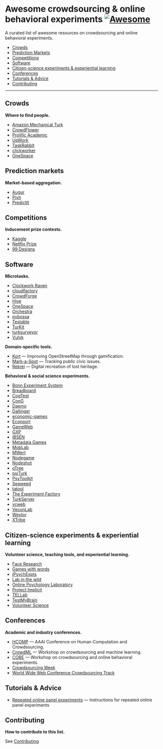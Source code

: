 # Awesome crowdsourcing & online behavioral experiments [![Awesome](https://cdn.rawgit.com/sindresorhus/awesome/d7305f38d29fed78fa85652e3a63e154dd8e8829/media/badge.svg)](https://github.com/sindresorhus/awesome)

A curated list of awesome resources on crowdsourcing and online behavioral experiments.

- [Crowds](#crowds)
- [Prediction Markets](#prediction-markets)
- [Competitions](#competitions)
- [Software](#software)
- [Citizen-science experiments & experiential learning](#citizen-science-experiments-&-experiential-learning)
- [Conferences](#conferences)
- [Tutorials & Advice](#tutorials-&-advice)
- [Contributing](#contributing)

---

## Crowds

**Where to find people.**

- [Amazon Mechanical Turk](https://www.mturk.com/mturk/welcome)
- [CrowdFlower](https://www.crowdflower.com/)
- [Prolific Academic](https://prolific.ac/)
- [UpWork](https://www.upwork.com/)
- [TaskRabbit](https://www.taskrabbit.com/)
- [clickworker](http://clickworker.com/)
- [OneSpace](www.onespace.com)

## Prediction markets

**Market-based aggregation.**

- [Augur](https://www.augur.net/)
- [Pivit](http://www.pivit.io/)
- [PredictIt](https://www.predictit.org/)

## Competitions

**Inducement prize contests.**

- [Kaggle](https://www.kaggle.com/)
- [Netflix Prize](http://www.netflixprize.com/)
- [99 Designs](http://99designs.com/)

## Software

**Microtasks.**

- [Clockwork Raven](http://twitter.github.io/clockworkraven/)
- [cloudfactory](https://www.cloudfactory.com/)
- [CrowdForge](http://smus.com/crowdforge/)
- [Hive](https://github.com/nytlabs/hive)
- [OneSpace](https://www.onespace.com/)
- [Orchestra](http://orchestra.b12.io/)
- [pybossa](http://pybossa.com/)
- [Testable](http://www.testable.org/)
- [TurKit](http://groups.csail.mit.edu/uid/turkit/)
- [turksurveyor](https://code.google.com/archive/p/turksurveyor/)
- [Vulyk](https://vulyk.readthedocs.io/)

**Domain-specific tools.**

- [Kort](https://github.com/kort/kort) — Improving OpenStreetMap through gamification.
- [Mark-a-Spot](https://github.com/markaspot/mark-a-spot) — Tracking public civic issues.
- [Rekrei](https://github.com/rekrei/rekrei) — Digital recreation of lost heritage.

**Behavioral & social science experiments.**

- [Bonn Experiment System](http://boxs.uni-bonn.de/)
- [Breadboard](http://breadboard.yale.edu)
- [CogTest](http://cogtest.com/home.html)
- [ConG](https://leeps.ucsc.edu/cong)
- [Daemo](http://crowdresearch.stanford.edu/)
- [Dallinger](http://docs.dallinger.io/)
- [economic-games](http://economics-games.com/games)
- [Econport](http://econport.org/econport/request?page=web_home)
- [GameWeb](http://gameweb.sourceforge.net/)
- [GXP](http://gxp.world/)
- [IBSEN](http://ibsen-h2020.eu/)
- [Metadata Games](http://www.metadatagames.org/)
- [MobLab](https://www.moblab.com/)
- [MWert](https://github.com/hawkrobe/MWERT)
- [Nodegame](http://nodegame.org/)
- [Nodeshot](http://docs.nodeshot.org/en/latest/)
- [oTree](http://www.otree.org/)
- [psiTurk](https://psiturk.org/)
- [PsyToolkit](http://www.psytoolkit.org/experiment-library/)
- [Seaweed](http://dl.acm.org/citation.cfm?id=1600162)
- [tatool](http://www.tatool-web.com/#/)
- [The Experiment Factory](https://expfactory.github.io/)
- [TurkServer](http://turkserver.readthedocs.io/en/latest/)
- [vcweb](https://github.com/virtualcommons/vcweb)
- [VeconLab](http://veconlab.econ.virginia.edu/admin.htm)
- [Wextor](http://wextor.org/wextor/en/)
- [XTribe](http://www.xtribe.eu/)

## Citizen-science experiments & experiential learning

**Volunteer science, teaching tools, and experiential learning.**

- [Face Research](http://www.faceresearch.org/)
- [Games with words](http://gameswithwords.org/)
- [iPsychExpts](http://www.ipsychexpts.com/)
- [Lab in the wild](http://labinthewild.org/)
- [Online Psychology Laboratory](http://opl.apa.org/)
- [Project Implicit](https://implicit.harvard.edu/implicit/takeatest.html)
- [TELLab](http://tellab.fas.harvard.edu/)
- [TestMyBrain](http://testmybrain.org/)
- [Volunteer Science](https://volunteerscience.com/)

## Conferences

**Academic and industry conferences.**

- [HCOMP](http://www.humancomputation.com/) — AAAI Conference on Human Computation and Crowdsourcing.
- [CrowdML](http://crowdml.cc/) — Workshop on crowdsourcing and machine learning.
- [COBE](http://conference.researchbib.com/view/event/55323) — Workshop on crowdsourcing and online behavioral experiments.
- [Crowdsourcing Week](http://crowdsourcingweek.com/)
- [World Wide Web Conference Crowdsourcing Track](http://www2017.com.au/call-for-papers/crowdsourcing.php)

## Tutorials & Advice

- [Repeated online panel experiments](https://github.com/dbroockman/repeated-online-panel-experiments) — Instructions for repeated online panel experiments

## Contributing

**How to contribute to this list.**

See [Contributing](https://github.com/suchow/awesome-crowdsourcing/blob/master/CONTRIBUTING.md)
